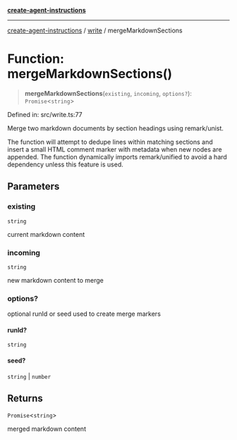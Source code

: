 [**create-agent-instructions**](/docs/api)

***

[create-agent-instructions](/docs/api/modules) / [write](/docs/api) / mergeMarkdownSections

# Function: mergeMarkdownSections()

> **mergeMarkdownSections**(`existing`, `incoming`, `options?`): `Promise`\<`string`\>

Defined in: src/write.ts:77

Merge two markdown documents by section headings using remark/unist.

The function will attempt to dedupe lines within matching sections and
insert a small HTML comment marker with metadata when new nodes are
appended. The function dynamically imports remark/unified to avoid a
hard dependency unless this feature is used.

## Parameters

### existing

`string`

current markdown content

### incoming

`string`

new markdown content to merge

### options?

optional runId or seed used to create merge markers

#### runId?

`string`

#### seed?

`string` \| `number`

## Returns

`Promise`\<`string`\>

merged markdown content
